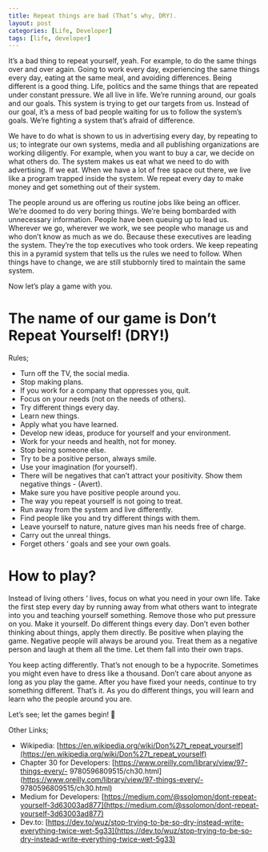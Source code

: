 ```yaml
---
title: Repeat things are bad (That’s why, DRY).
layout: post
categories: [Life, Developer]
tags: [life, developer]
---
```


It’s a bad thing to repeat yourself, yeah. For example, to do the same things over and over again. Going to work every day, experiencing the same things every day, eating at the same meal, and avoiding differences. Being different is a good thing. Life, politics and the same things that are repeated under constant pressure. We all live in life. We’re running around, our goals and our goals. This system is trying to get our targets from us. Instead of our goal, it’s a mess of bad people waiting for us to follow the system’s goals. We’re fighting a system that’s afraid of difference.

We have to do what is shown to us in advertising every day, by repeating to us; to integrate our own systems, media and all publishing organizations are working diligently. For example, when you want to buy a car, we decide on what others do. The system makes us eat what we need to do with advertising. If we eat. When we have a lot of free space out there, we live like a program trapped inside the system. We repeat every day to make money and get something out of their system.

The people around us are offering us routine jobs like being an officer. We’re doomed to do very boring things. We’re being bombarded with unnecessary information. People have been queuing up to lead us. Wherever we go, wherever we work, we see people who manage us and who don’t know as much as we do. Because these executives are leading the system. They’re the top executives who took orders. We keep repeating this in a pyramid system that tells us the rules we need to follow. When things have to change, we are still stubbornly tired to maintain the same system.

Now let’s play a game with you.

# The name of our game is Don’t Repeat Yourself! (DRY!)


Rules;

- Turn off the TV, the social media.
- Stop making plans.
- If you work for a company that oppresses you, quit.
- Focus on your needs (not on the needs of others).
- Try different things every day.
- Learn new things.
- Apply what you have learned.
- Develop new ideas, produce for yourself and your environment.
- Work for your needs and health, not for money.
- Stop being someone else.
- Try to be a positive person, always smile.
- Use your imagination (for yourself).
- There will be negatives that can’t attract your positivity. Show them negative things - (Avert).
- Make sure you have positive people around you.
- The way you repeat yourself is not going to treat.
- Run away from the system and live differently.
- Find people like you and try different things with them.
- Leave yourself to nature, nature gives man his needs free of charge.
- Carry out the unreal things.
- Forget others ‘ goals and see your own goals.

# How to play?

Instead of living others ‘ lives, focus on what you need in your own life. Take the first step every day by running away from what others want to integrate into you and teaching yourself something. Remove those who put pressure on you. Make it yourself. Do different things every day. Don’t even bother thinking about things, apply them directly. Be positive when playing the game. Negative people will always be around you. Treat them as a negative person and laugh at them all the time. Let them fall into their own traps.

You keep acting differently. That’s not enough to be a hypocrite. Sometimes you might even have to dress like a thousand. Don’t care about anyone as long as you play the game. After you have fixed your needs, continue to try something different. That’s it. As you do different things, you will learn and learn who the people around you are.

Let’s see; let the games begin! 🙂

Other Links;

- Wikipedia: [https://en.wikipedia.org/wiki/Don%27t_repeat_yourself](https://en.wikipedia.org/wiki/Don%27t_repeat_yourself)
- Chapter 30 for Developers: [https://www.oreilly.com/library/view/97-things-every/- 9780596809515/ch30.html](https://www.oreilly.com/library/view/97-things-every/- 9780596809515/ch30.html)
- Medium for Developers: [https://medium.com/@ssolomon/dont-repeat-yourself-3d63003ad877](https://medium.com/@ssolomon/dont-repeat-yourself-3d63003ad877)
- Dev.to: [https://dev.to/wuz/stop-trying-to-be-so-dry-instead-write-everything-twice-wet-5g33](https://dev.to/wuz/stop-trying-to-be-so-dry-instead-write-everything-twice-wet-5g33)
